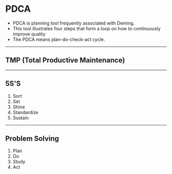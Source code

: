 <h1>PDCA</h1>

- PDCA is planning tool frequently associated with Deming.
- This tool illustrates four steps that form a loop on how to continuously
  improve quality
- The PDCA means plan-do-check-act cycle.

---

<h2> TMP (Total Productive Maintenance) </h2>

---

<h2> 5S'S </h2>

1. Sort
2. Set
3. Shine
4. Standardize
5. Sustain

---

<h2> Problem Solving </h2>

1. Plan
2. Do
3. Study
4. Act
